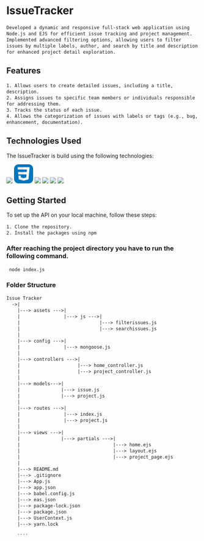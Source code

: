 # IssueTracker
```
Developed a dynamic and responsive full-stack web application using Node.js and EJS for efficient issue tracking and project management. Implemented advanced filtering options, allowing users to filter issues by multiple labels, author, and search by title and description for enhanced project detail exploration.

```
## Features

```
1. Allows users to create detailed issues, including a title, description.
2. Assigns issues to specific team members or individuals responsible for addressing them.
3. Tracks the status of each issue.
4. Allows the categorization of issues with labels or tags (e.g., bug, enhancement, documentation).
```

## Technologies Used

The IssueTracker is build using the following technologies:

<p>
  <img src="https://github.com/AdityaLambat/skill-icons/blob/main/icons/HTML.svg" width="50">
  <img src="https://github.com/tandpfun/skill-icons/raw/main/icons/CSS.svg" alt="CSS Icon" width="50">
  <img src="https://github.com/AdityaLambat/skill-icons/raw/main/icons/JavaScript.svg" width="50">
  <img src="https://github.com/AdityaLambat/skill-icons/blob/main/icons/React-Dark.svg" width="50">
  <img src="https://github.com/AdityaLambat/skill-icons/blob/main/icons/ExpressJS-Dark.svg" width="50">
  <img src="https://github.com/AdityaLambat/skill-icons/blob/main/icons/MongoDB.svg" width="50">
</p>

## Getting Started

To set up the API on your local machine, follow these steps:
````
1. Clone the repository.
2. Install the packages using npm

````

### After reaching the project directory you have to run the following command.
````
 node index.js

````

### Folder Structure

````
Issue Tracker
  ->|           
    |---> assets --->|
    |                |---> js --->|
    |                             |---> filterissues.js
    |                             |---> searchissues.js
    |                  
    |---> config --->|
    |                |---> mongoose.js
    |
    |---> controllers --->|
    |                     |---> home_controller.js
    |                     |---> project_controller.js
    |             
    |---> models--->|
    |               |---> issue.js
    |               |---> project.js
    |
    |---> routes --->|
    |                |---> index.js
    |                |---> project.js
    |
    |---> views --->|
    |               |---> partials --->|
    |                                  |---> home.ejs
    |                                  |---> layout.ejs
    |                                  |---> project_page.ejs
    |             
    |---> README.md
    |---> .gitignore
    |---> App.js
    |---> app.json
    |---> babel.config.js
    |---> eas.json
    |---> package-lock.json
    |---> package.json
    |---> UserContext.js
    |---> yarn.lock

    ````
